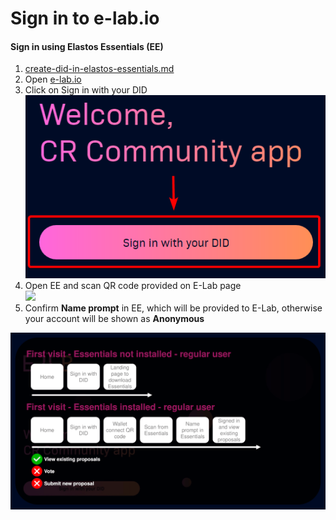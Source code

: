 # Sign in to e-lab.io

#### Sign in using Elastos Essentials (EE) <a href="#_nc5bwrr5p2uk" id="_nc5bwrr5p2uk"></a>

1. [create-did-in-elastos-essentials.md](create-did-in-elastos-essentials.md "mention")
2. Open [e-lab.io](https://e-lab.io)
3. Click on Sign in with your DID\
   ![](../.gitbook/assets/sign-in.png)
4. Open EE and scan QR code provided on E-Lab page\
   ![](../.gitbook/assets/ee\_scan.png)
5. Confirm **Name prompt** in EE, which will be provided to E-Lab, otherwise your account will be shown as **Anonymous**

![Flow - First visit](<../.gitbook/assets/Flow - First visit.png>)

